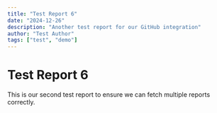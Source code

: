 ```yaml
---
title: "Test Report 6"
date: "2024-12-26"
description: "Another test report for our GitHub integration"
author: "Test Author"
tags: ["test", "demo"]
---
```


# Test Report 6

This is our second test report to ensure we can fetch multiple reports correctly.
